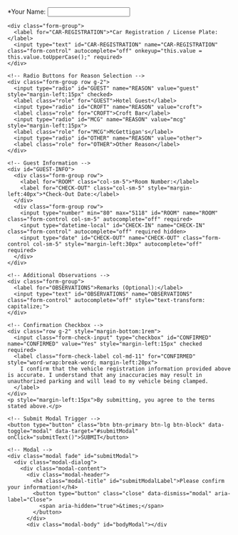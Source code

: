 <html lang="en">
<head>
  <!-- Required meta tags -->
  <meta charset="utf-8">
  <meta name="viewport" content="width=device-width, initial-scale=1, shrink-to-fit=no">

  <!-- Bootstrap CSS -->
  <link rel="stylesheet" href="https://cdn.jsdelivr.net/npm/bootstrap@4.3.1/dist/css/bootstrap.min.css" integrity="sha384-ggOyR0iXCbMQv3Xipma34MD+dH/1fQ784/j6cY/iJTQUOhcWr7x9JvoRxT2MZw1T" crossorigin="anonymous">
  <link rel="stylesheet" href="reg.css">

  <!-- WebSocket & Helper Functions -->
  <script>
    const socket = new WebSocket('wss://car-reg-websocket-server.glitch.me');

    socket.onopen = () => {
      console.log('WebSocket connection established.');
      const clientId = getClientId();
      console.log(`Registering as: ${clientId}`);
      socket.send(JSON.stringify({ register: clientId }));
    };

    socket.onmessage = (event) => {
      console.log('Received message:', event.data);
      if (event.data instanceof Blob) {
        handleBlobData(event.data);
      } else {
        try {
          const message = JSON.parse(event.data);
          console.log('Parsed JSON:', message);
          updateUI(message);
        } catch (error) {
          console.error('Error parsing JSON:', error);
        }
      }
    };

    function handleBlobData(blob) {
      const reader = new FileReader();
      reader.onload = () => {
        const text = reader.result;
        console.log('Blob converted to text:', text);
        try {
          const message = JSON.parse(text);
          console.log('Parsed JSON from Blob:', message);
          updateUI(message);
        } catch (error) {
          console.error('Error parsing JSON from Blob:', error);
        }
      };
      reader.readAsText(blob);
    }

    function updateUI(data) {
      if (data.target && getClientId() === data.target) {
        if (data.name) document.getElementById('NAME').value = data.name;
        if (data.room) document.getElementById('ROOM').value = data.room;
        if (data.checkout) updateDateField(data.checkout);
      }
    }

    socket.onerror = (error) => {
      console.error('WebSocket error:', error);
    };

    socket.onclose = (event) => {
      if (event.wasClean) {
        console.log(`Connection closed cleanly, code=${event.code}, reason=${event.reason}`);
      } else {
        console.error('Connection died unexpectedly');
      }
    };

    function getClientId() {
      const userAgent = navigator.userAgent.toLowerCase();
      return userAgent.includes('android') ? 'samsung' : 
             userAgent.includes('ipad') || userAgent.includes('iphone') || userAgent.includes('mac') ? 'ipad' : 
             'unknown';
    }

    function updateDateField(dateTimeString) {
      const datePart = dateTimeString.split(' ')[0];
      if (datePart) {
        const formattedDate = formatDate(datePart);
        console.log(formattedDate);
        document.getElementById('CHECK-OUT').value = formattedDate;
      } else {
        console.error('Invalid date format received from server:', dateTimeString);
      }
    }

    function formatDate(dateString) {
      const parts = dateString.split('/');
      return parts.length === 3 ? `${parts[2]}-${parts[1]}-${parts[0]}` : dateString;
    }
  </script>
</head>

<body>
  <!-- Form Submission & Validation Scripts -->
  <script src="https://code.jquery.com/jquery-3.3.1.slim.min.js" integrity="sha384-q8i/X+965DzO0rT7abK41JStQIAqVgRVzpbzo5smXKp4YfRvH+8abtTE1Pi6jizo" crossorigin="anonymous"></script>
  <script src="https://cdn.jsdelivr.net/npm/popper.js@1.14.7/dist/umd/popper.min.js" integrity="sha384-UO2eT0CpHqdSJQ6hJty5KVphtPhzWj9WO1clHTMGa3JDZwrnQq4sF86dIHNDz0W1" crossorigin="anonymous"></script>
  <script src="https://cdn.jsdelivr.net/npm/bootstrap@4.3.1/dist/js/bootstrap.min.js" integrity="sha384-JjSmVgyd0p3pXB1rRibZUAYoIIy6OrQ6VrjIEaFf/nJGzIxFDsf4x0xIM+B07jRM" crossorigin="anonymous"></script>
  <script src="reg.js"></script>

  <!-- Form -->
  <form action="https://api.sheetmonkey.io/form/iQMYhHKk257VGevi81mAqL" method="post" class="needs-validation" novalidate>
    <!-- Input Fields -->
    <div class="form-group">
      <label for="NAME">*Your Name:</label>
      <input type="text" id="NAME" name="NAME" class="form-control" autocomplete="off" onkeyup="this.value = this.value.toUpperCase();" required>
    </div>

    <div class="form-group">
      <label for="CAR-REGISTRATION">*Car Registration / License Plate:</label>
      <input type="text" id="CAR-REGISTRATION" name="CAR-REGISTRATION" class="form-control" autocomplete="off" onkeyup="this.value = this.value.toUpperCase();" required>
    </div>

    <!-- Radio Buttons for Reason Selection -->
    <div class="form-group row g-2">
      <input type="radio" id="GUEST" name="REASON" value="guest" style="margin-left:15px" checked>
      <label class="role" for="GUEST">Hotel Guest</label>
      <input type="radio" id="CROFT" name="REASON" value="croft">
      <label class="role" for="CROFT">Croft Bar</label>
      <input type="radio" id="MCG" name="REASON" value="mcg" style="margin-left:15px">
      <label class="role" for="MCG">McGettigan's</label>
      <input type="radio" id="OTHER" name="REASON" value="other">
      <label class="role" for="OTHER">Other Reason</label>
    </div>

    <!-- Guest Information -->
    <div id="GUEST-INFO">
      <div class="form-group row">
        <label for="ROOM" class="col-sm-5">*Room Number:</label>
        <label for="CHECK-OUT" class="col-sm-5" style="margin-left:40px">*Check-Out Date:</label>
      </div>
      <div class="form-group row">
        <input type="number" min="80" max="5118" id="ROOM" name="ROOM" class="form-control col-sm-5" autocomplete="off" required>
        <input type="datetime-local" id="CHECK-IN" name="CHECK-IN" class="form-control" autocomplete="off" required hidden>
        <input type="date" id="CHECK-OUT" name="CHECK-OUT" class="form-control col-sm-5" style="margin-left:30px" autocomplete="off" required>
      </div>
    </div>

    <!-- Additional Observations -->
    <div class="form-group">
      <label for="OBSERVATIONS">Remarks (Optional):</label>
      <input type="text" id="OBSERVATIONS" name="OBSERVATIONS" class="form-control" autocomplete="off" style="text-transform: capitalize;">
    </div>

    <!-- Confirmation Checkbox -->
    <div class="row g-2" style="margin-bottom:1rem">
      <input class="form-check-input" type="checkbox" id="CONFIRMED" name="CONFIRMED" value="Yes" style="margin-left:15px" checked required>
      <label class="form-check-label col-md-11" for="CONFIRMED" style="word-wrap:break-word; margin-left:20px">
        I confirm that the vehicle registration information provided above is accurate. I understand that any inaccuracies may result in unauthorized parking and will lead to my vehicle being clamped.
      </label>
    </div>
    <p style="margin-left:15px">By submitting, you agree to the terms stated above.</p>

    <!-- Submit Modal Trigger -->
    <button type="button" class="btn btn-primary btn-lg btn-block" data-toggle="modal" data-target="#submitModal" onClick="submitText()">SUBMIT</button>

    <!-- Modal -->
    <div class="modal fade" id="submitModal">
      <div class="modal-dialog">
        <div class="modal-content">
          <div class="modal-header">
            <h4 class="modal-title" id="submitModalLabel">Please confirm your information!</h4>
            <button type="button" class="close" data-dismiss="modal" aria-label="Close">
              <span aria-hidden="true">&times;</span>
            </button>
          </div>
          <div class="modal-body" id="bodyModal"></div
